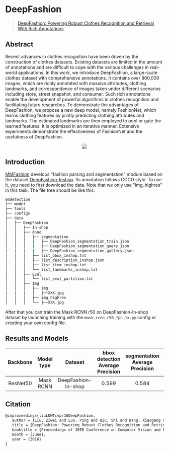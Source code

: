 # DeepFashion

> [DeepFashion: Powering Robust Clothes Recognition and Retrieval With Rich Annotations](https://openaccess.thecvf.com/content_cvpr_2016/html/Liu_DeepFashion_Powering_Robust_CVPR_2016_paper.html)

<!-- [DATASET] -->

## Abstract

Recent advances in clothes recognition have been driven by the construction of clothes datasets. Existing datasets are limited in the amount of annotations and are difficult to cope with the various challenges in real-world applications. In this work, we introduce DeepFashion, a large-scale clothes dataset with comprehensive annotations. It contains over 800,000 images, which are richly annotated with massive attributes, clothing landmarks, and correspondence of images taken under different scenarios including store, street snapshot, and consumer. Such rich annotations enable the development of powerful algorithms in clothes recognition and facilitating future researches. To demonstrate the advantages of DeepFashion, we propose a new deep model, namely FashionNet, which learns clothing features by jointly predicting clothing attributes and landmarks. The estimated landmarks are then employed to pool or gate the learned features. It is optimized in an iterative manner. Extensive experiments demonstrate the effectiveness of FashionNet and the usefulness of DeepFashion.

<div align=center>
<img src="https://user-images.githubusercontent.com/40661020/143876310-08470a6a-ea3a-4ec1-a6f2-8ec5df36a8a0.png"/>
</div>

## Introduction

[MMFashion](https://github.com/open-mmlab/mmfashion) develops "fashion parsing and segmentation" module
based on the dataset
[DeepFashion-Inshop](https://drive.google.com/drive/folders/0B7EVK8r0v71pVDZFQXRsMDZCX1E?usp=sharing).
Its annotation follows COCO style.
To use it, you need to first download the data. Note that we only use "img_highres" in this task.
The file tree should be like this:

```sh
mmdetection
├── mmdet
├── tools
├── configs
├── data
│   ├── DeepFashion
│   │   ├── In-shop
│   │   ├── Anno
│   │   │   ├── segmentation
│   │   │   |   ├── DeepFashion_segmentation_train.json
│   │   │   |   ├── DeepFashion_segmentation_query.json
│   │   │   |   ├── DeepFashion_segmentation_gallery.json
│   │   │   ├── list_bbox_inshop.txt
│   │   │   ├── list_description_inshop.json
│   │   │   ├── list_item_inshop.txt
│   │   │   └── list_landmarks_inshop.txt
│   │   ├── Eval
│   │   │   └── list_eval_partition.txt
│   │   ├── Img
│   │   │   ├── img
│   │   │   │   ├──XXX.jpg
│   │   │   ├── img_highres
│   │   │   └── ├──XXX.jpg

```

After that you can train the Mask RCNN r50 on DeepFashion-In-shop dataset by launching training with the `mask_rcnn_r50_fpn_1x.py` config
or creating your own config file.

## Results and Models

| Backbone | Model type |       Dataset       | bbox detection Average Precision | segmentation Average Precision |                                                          Config                                                          |                                                                                                                                       Download (Google)                                                                                                                                       |
| :------: | :--------: | :-----------------: | :------------------------------: | :----------------------------: | :----------------------------------------------------------------------------------------------------------------------: | :-------------------------------------------------------------------------------------------------------------------------------------------------------------------------------------------------------------------------------------------------------------------------------------------: |
| ResNet50 | Mask RCNN  | DeepFashion-In-shop |              0.599               |             0.584              | [config](https://github.com/open-mmlab/mmdetection/blob/master/configs/deepfashion/mask_rcnn_r50_fpn_15e_deepfashion.py) | [model](https://download.openmmlab.com/mmdetection/v2.0/deepfashion/mask_rcnn_r50_fpn_15e_deepfashion/mask_rcnn_r50_fpn_15e_deepfashion_20200329_192752.pth) \| [log](https://download.openmmlab.com/mmdetection/v2.0/deepfashion/mask_rcnn_r50_fpn_15e_deepfashion/20200329_192752.log.json) |

## Citation

```latex
@inproceedings{liuLQWTcvpr16DeepFashion,
   author = {Liu, Ziwei and Luo, Ping and Qiu, Shi and Wang, Xiaogang and Tang, Xiaoou},
   title = {DeepFashion: Powering Robust Clothes Recognition and Retrieval with Rich Annotations},
   booktitle = {Proceedings of IEEE Conference on Computer Vision and Pattern Recognition (CVPR)},
   month = {June},
   year = {2016}
}
```
